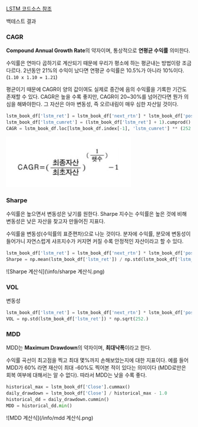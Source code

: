 [LSTM 코드소스 참조](https://github.com/quant4junior/algoTrade/blob/master/ch08/8.2%20RNN%EC%9D%84%20%ED%99%9C%EC%9A%A9%ED%95%9C%20%EC%A3%BC%EA%B0%80%20%EB%B0%A9%ED%96%A5%EC%84%B1%20%EB%B6%84%EB%A5%98%20%EC%98%88%EC%B8%A1/8.2%20lstm_prediction_dropout_batchnormal.ipynb)

백테스트 결과 

### CAGR
**Compound Annual Growth Rate**의 약자이며, 통상적으로 **연평균 수익률** 의미한다.

수익률은 연마다 곱하기로 계산되기 때문에 우리가 평소에 하는 평균내는 방법이랑 조금 다르다.
2년동안 21%의 수익이 났다면 연평균 수익률은 10.5%가 아니라 10%이다.(`1.10 x 1.10 = 1.21`)

평균이기 때문에 CAGR이 양의 값이여도 실제로 중간에 음의 수익률을 기록한 기간도 존재할 수 있다.
CAGR은 높을 수록 좋지만, CAGR이 20~30%를 넘어간다면 뭔가 의심을 해봐야한다. 
그 자산은 아마 변동성, 즉 오르내림이 매우 심한 자산일 것이다. 

```python
lstm_book_df['lstm_ret'] = lstm_book_df['next_rtn'] * lstm_book_df['position'].shift(1)
lstm_book_df['lstm_cumret'] = (lstm_book_df['lstm_ret'] + 1).cumprod()
CAGR = lstm_book_df.loc[lstm_book_df.index[-1], 'lstm_cumret'] ** (252. / len(lstm_book_df.index)) - 1
```

![](https://github.com/kim-misol/crypto_bot/blob/main/info/cagr%20%EA%B3%84%EC%82%B0%EC%8B%9D.png)

### Sharpe
수익률은 높으면서 변동성은 낮기를 원한다. 
Sharpe 지수는 수익률은 높은 것에 비해 변동성은 낮은 자산을 찾고자 만들어진 지표다. 

수익률을 변동성(수익률의 표준편차)으로 나눈 것이다. 
분자에 수익률, 분모에 변동성이 들어가니 자연스럽게 샤프지수가 커지면 커질 수록 안정적인 자산이라고 할 수 있다.

```python
lstm_book_df['lstm_ret'] = lstm_book_df['next_rtn'] * lstm_book_df['position'].shift(1)
Sharpe = np.mean(lstm_book_df['lstm_ret']) / np.std(lstm_book_df['lstm_ret']) * np.sqrt(252.)
``` 

![Sharpe 계산식](\info/sharpe 계산식.png)


### VOL
변동성
```python
lstm_book_df['lstm_ret'] = lstm_book_df['next_rtn'] * lstm_book_df['position'].shift(1)
VOL = np.std(lstm_book_df['lstm_ret']) * np.sqrt(252.)
```

### MDD
MDD는 **Maximum Drawdown**의 약자이며, **최대낙폭**이라고 한다. 

수익률 곡선이 최고점을 찍고 최대 몇%까지 손해보았는지에 대한 지표이다.
예를 들어 MDD가 60% 라면 재산이 최대 -60%도 찍어본 적이 있다는 의미이다 (MDD로만은 회복 여부에 대해서는 알 수 없다).
따라서 MDD는 낮을 수록 좋다.

```python
historical_max = lstm_book_df['Close'].cummax()
daily_drawdown = lstm_book_df['Close'] / historical_max - 1.0
historical_dd = daily_drawdown.cummin()
MDD = historical_dd.min()
```

![MDD 계산식](/info/mdd 계산식.png)
